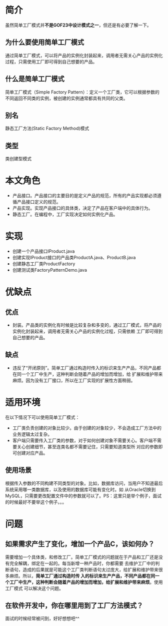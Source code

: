 # 简介
虽然简单工厂模式并**不是GOF23中设计模式之一**，但还是有必要了解一下。
## 为什么要使用简单工厂模式
通过简单工厂模式，可以将产品的实例化封装起来，调用者无需关心产品的实例化过程，只需使用工厂即可得到自己想要的产品。
## 什么是简单工厂模式 
简单工厂模式（Simple Factory Pattern）：定义一个工厂类，它可以根据参数的不同返回不同类的实例，被创建的实例通常都具有共同的父类。
## 别名
静态工厂方法(Static Factory Method)模式
## 类型
类创建型模式
# 本文角色
- 产品接口。产品接口的主要目的是定义产品的规范，所有的产品实现都必须遵循产品接口定义的规范。
- 产品实现。实现产品接口的具体类，决定了产品在客户端中的具体行为。
- 静态工厂。在编程中，工厂实现决定如何实例化产品。
# 实现
- 创建一个产品接口IProduct.java
- 创建实现IProduct接口的产品类ProductA.java、ProductB.java
- 创建静态工厂类ProductFactory
- 创建测试类FactoryPatternDemo.java
# 优缺点
## 优点
- 封装。产品类的实例化有时候是比较复杂和多变的，通过工厂模式，将产品的实例化封装起来，调用者无需关心产品的实例化过程，只需依赖
    工厂即可得到自己想要的产品。
## 缺点
- 违反了“开闭原则”。简单工厂通过构造时传入的标识来生产产品，不同产品都在同一个工厂中生产，这种判断会随着产品的增加而增加，给
    扩展和维护带来麻烦。因为没有工厂接口，所以在工厂实现的扩展性方面稍弱。
# 适用环境
在以下情况下可以使用简单工厂模式：
- 工厂类负责创建的对象比较少。由于创建的对象较少，不会造成工厂方法中的业务逻辑太过复杂。
- 客户端只需要传入工厂类的参数，对于如何创建对象不需要关心。客户端不需要关心创建细节，甚至连类名都不需要记住，只需要知道类型所
    对应的参数即可创建对应产品。
## 使用场景
根据传入参数的不同构建不同类型的对象。比如，数据库访问，当用户不知道最后系统采用哪一类数据库，以及使用的数据库可能有变化时。如
    从Oracle切换到MySQL，只需要更改配置文件中的参数就可以了。PS：这里只是举个例子，面试的时候最好不要举这个例子。。。
# 问题
## 如果需求产生了变化，增加一个产品C，该如何办？
需要增加一个具体类，和修改工厂。简单工厂模式的问题就在于产品和工厂还是没有完全解耦，绑定在一起的。每当新增一种产品时，你都需要
去维护工厂中的判断语句，造成的后果就是可能这个工厂类判断语句太过庞大，给扩展和维护带来很多麻烦。所以，**简单工厂通过构造时传
入的标识来生产产品，不同产品都在同一个工厂中生产，这种判断会随着产品的增加而增加，给扩展和维护带来麻烦**。使用工厂模式
可以解决这个问题。
## 在软件开发中，你在哪里用到了工厂方法模式？ 
面试的时候经常被问到，好好想想吧^^